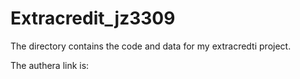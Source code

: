 # Extracredit_jz3309
The directory contains the code and data for my extracredti project. 

The authera link is:
